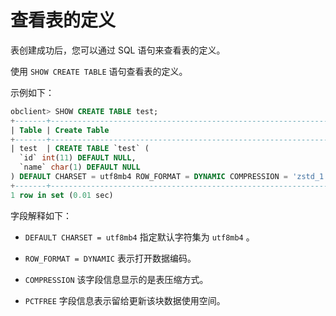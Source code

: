 # 查看表的定义

表创建成功后，您可以通过 SQL 语句来查看表的定义。

使用 `SHOW CREATE TABLE` 语句查看表的定义。

示例如下：

```sql
obclient> SHOW CREATE TABLE test;
+-------+--------------------------------------------------------------------------------------------------------------------------------------------------------------------------------------------------------------------------------------------------------------+
| Table | Create Table                                                                                                                                                                                                                                                 |
+-------+--------------------------------------------------------------------------------------------------------------------------------------------------------------------------------------------------------------------------------------------------------------+
| test  | CREATE TABLE `test` (
  `id` int(11) DEFAULT NULL,
  `name` char(1) DEFAULT NULL
) DEFAULT CHARSET = utf8mb4 ROW_FORMAT = DYNAMIC COMPRESSION = 'zstd_1.3.8' REPLICA_NUM = 1 BLOCK_SIZE = 16384 USE_BLOOM_FILTER = FALSE TABLET_SIZE = 134217728 PCTFREE = 0 |
+-------+--------------------------------------------------------------------------------------------------------------------------------------------------------------------------------------------------------------------------------------------------------------+
1 row in set (0.01 sec)
```

字段解释如下：

* `DEFAULT CHARSET = utf8mb4` 指定默认字符集为 `utf8mb4` 。

* `ROW_FORMAT = DYNAMIC` 表示打开数据编码。

* `COMPRESSION` 该字段信息显示的是表压缩方式。

* `PCTFREE` 字段信息表示留给更新该块数据使用空间。
